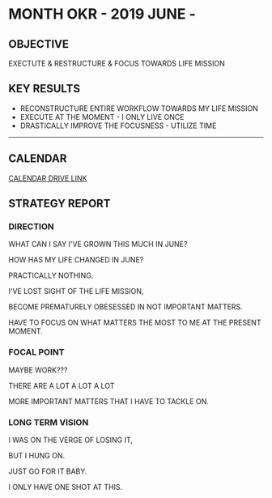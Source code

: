 # MONTH OKR - 2019 JUNE -

## OBJECTIVE

EXECTUTE & RESTRUCTURE & FOCUS TOWARDS LIFE MISSION

## KEY RESULTS

- RECONSTRUCTURE ENTIRE WORKFLOW TOWARDS MY LIFE MISSION
- EXECUTE AT THE MOMENT - I ONLY LIVE ONCE
- DRASTICALLY IMPROVE THE FOCUSNESS - UTILIZE TIME

---

## CALENDAR

[CALENDAR DRIVE LINK](https://drive.google.com/open?id=1GAOn-CkSHBHLc9HgaLg2ZlPzbo2904Rb)

## STRATEGY REPORT

### DIRECTION

WHAT CAN I SAY I'VE GROWN THIS MUCH IN JUNE?

HOW HAS MY LIFE CHANGED IN JUNE?

PRACTICALLY NOTHING.

I'VE LOST SIGHT OF THE LIFE MISSION,

BECOME PREMATURELY OBESESSED IN NOT IMPORTANT MATTERS.

HAVE TO FOCUS ON WHAT MATTERS THE MOST TO ME AT THE PRESENT MOMENT.

### FOCAL POINT

MAYBE WORK???

THERE ARE A LOT A LOT A LOT

MORE IMPORTANT MATTERS THAT I HAVE TO TACKLE ON.

### LONG TERM VISION

I WAS ON THE VERGE OF LOSING IT,

BUT I HUNG ON.

JUST GO FOR IT BABY.

I ONLY HAVE ONE SHOT AT THIS.
